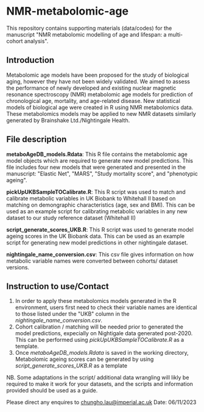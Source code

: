 # NMR-metabolomic-age
This repository contains supporting materials (data/codes) for the manuscript "NMR metabolomic modelling of age and lifespan: a multi-cohort analysis".

## Introduction
Metabolomic age models have been proposed for the study of biological aging, however they have not been widely validated. We aimed to assess the performance of newly developed and existing nuclear magnetic resonance spectroscopy (NMR) metabolomic age models for prediction of chronological age, mortality, and age-related disease. New statistical models of biological age were created in R using NMR metabolomics data. These metabolomics models may be applied to new NMR datasets similarly generated by Brainshake Ltd./Nightingale Health.

## File description
**metaboAgeDB_models.Rdata**: This R file contains the metabolomic age model objects which are required to generate new model predictions. This file includes four new models that were generated and presented in the manuscript: "Elastic Net", "MARS", "Study mortality score", and "phenotypic ageing".

**pickUpUKBSampleTOCalibrate.R**: This R script was used to match and calibrate metabolic variables in UK Biobank to Whitehall II based on matching on demongraphic characteristics (age, sex and BMI). This can be used as an example script for calibrating metabolic variables in any new dataset to our study reference dataset (Whitehall II)

**script_generate_scores_UKB.R**: This R script was used to generate model ageing scores in the UK Biobank data. This can be used as an example script for generating new model predictions in other nightingale dataset.

**nightingale_name_conversion.csv**: This csv file gives information on how metabolic variable names were converted between cohorts/ dataset versions.

## Instruction to use/Contact

1. In order to apply these metabolomics models generated in the R environment, users first need to check their variable names are identical to those listed under the "UKB" column in the *nightingale_name_conversion.csv*.
2. Cohort calibration / matching will be needed prior to generated the model predictions, expecially on Nightigale data generated post-2020. This can be performed using *pickUpUKBSampleTOCalibrate.R* as a template.
3. Once *metaboAgeDB_models.Rdata* is saved in the working directory, Metabolomic ageing scores can be generated by using *script_generate_scores_UKB.R* as a template

NB. Some adaptations in the script/ additional data wrangling will likly be required to make it work for your datasets, and the scripts and information provided should be used as a guide.

Please direct any enquires to chungho.lau@imperial.ac.uk
Date: 06/11/2023
